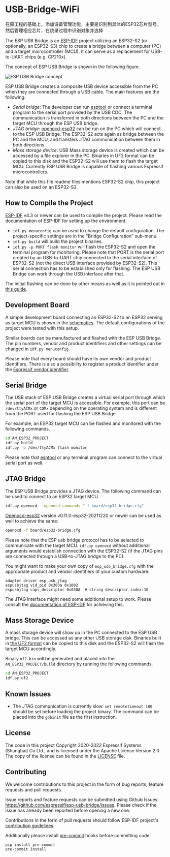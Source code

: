 # USB-Bridge-WiFi

在原工程的基础上，添加设备管理功能，主要是识别到具体的ESP32芯片型号，然后管理相应芯片，在烧录过程中识别对象并选择



The ESP USB Bridge is an [ESP-IDF](https://github.com/espressif/esp-idf) project utilizing an ESP32-S2 (or optionally, an ESP32-S3) chip to create a bridge between a computer (PC) and a target microcontroller (MCU). It can serve as a replacement for USB-to-UART chips (e.g. CP210x).

The concept of ESP USB Bridge is shown in the following figure.

![ESP USB Bridge concept](images/concept.png)

ESP USB Bridge creates a composite USB device accessible from the PC when they are connected through a USB cable. The main features are the following.
- *Serial bridge*: The developer can run [esptool](https://github.com/espressif/esptool) or connect a terminal program to the serial port provided by the USB CDC. The communication is transferred in both directions between the PC and the target MCU through the ESP USB bridge.
- *JTAG bridge*: [openocd-esp32](https://github.com/espressif/openocd-esp32) can be run on the PC which will connect to the ESP USB Bridge. The ESP32-S2 acts again as bridge between the PC and the MCU, and transfers JTAG communication between them in both directions.
- *Mass storage device*: USB Mass storage device is created which can be accessed by a file explorer in the PC. Binaries in UF2 format can be copied to this disk and the ESP32-S2 will use them to flash the target MCU. Currently ESP USB Bridge is capable of flashing various Espressif microcontrollers.

Note that while this file readme files mentions ESP32-S2 chip, this project can also be used on an ESP32-S3.

## How to Compile the Project

[ESP-IDF](https://github.com/espressif/esp-idf) v4.3 or newer can be used to compile the project. Please read the
documentation of ESP-IDF for setting up the environment.

- `idf.py menuconfig` can be used to change the default configuration. The project-specific settings are in the "Bridge Configuration" sub-menu.
- `idf.py build` will build the project binaries.
- `idf.py -p PORT flash monitor` will flash the ESP32-S2 and open the terminal program for monitoring. Please note that PORT is the serial port created by an USB-to-UART chip connected to the serial interface of ESP32-S2 (not the direct USB interface provided by ESP32-S2). This serial connection has to be established only for flashing. The ESP USB Bridge can work through the USB interface after that.

The initial flashing can be done by other means as well as it is pointed out in [this guide](https://docs.espressif.com/projects/esp-idf/en/latest/esp32s2/api-guides/usb-otg-console.html#uploading-the-application).

## Development Board

A simple development board connecting an ESP32-S2 to an ESP32 serving as target MCU is shown in the [schematics](images/schematics.pdf). The default configurations of the project were tested with this setup.

Similar boards can be manufactured and flashed with the ESP USB Bridge. The pin numbers, vendor and product identifiers and other settings can be changed in `idf.py menuconfig`.

Please note that every board should have its own vendor and product identifiers. There is also a possibility to register a product identifier under the [Espressif vendor identifier](https://github.com/espressif/usb-pids).

## Serial Bridge

The USB stack of ESP USB Bridge creates a virtual serial port through which the serial port of the target MCU is accessible. For example, this port can be `/dev/ttyACMx` or `COMx` depending on the operating system and is different from the PORT used for flashing the ESP USB Bridge.

For example, an ESP32 target MCU can be flashed and monitored with the following commands.
```bash
cd AN_ESP32_PROJECT
idf.py build
idf.py -p /dev/ttyACMx flash monitor
```

Please note that [esptool](https://github.com/espressif/esptool) or any terminal program can connect to the virtual serial port as well.

## JTAG Bridge

The ESP USB Bridge provides a JTAG device. The following command can be used to connect to an ESP32 target MCU.
```bash
idf.py openocd --openocd-commands "-f board/esp32-bridge.cfg"
```

[Openocd-esp32](https://github.com/espressif/openocd-esp32) version v0.11.0-esp32-20211220 or newer can be used as well to achieve the same:
```bash
openocd -f board/esp32-bridge.cfg
```

Please note that the ESP usb bridge protocol has to be selected to communicate with the target MCU. `idf.py openocd` without additional arguments would establish connection with the ESP32-S2 (if the JTAG pins are connected through a USB-to-JTAG bridge to the PC).

You might want to make your own copy of `esp_usb_bridge.cfg` with the appropriate product and vendor identifiers of your custom hardware:
```
adapter driver esp_usb_jtag
espusbjtag vid_pid 0x303a 0x1002
espusbjtag caps_descriptor 0x030A  # string descriptor index:10
```

The JTAG interface might need some additional setup to work. Please consult the [documentation of ESP-IDF](https://docs.espressif.com/projects/esp-idf/en/latest/esp32/api-guides/jtag-debugging/configure-ft2232h-jtag.html) for achieving this.

## Mass Storage Device

A mass storage device will show up in the PC connected to the ESP USB bridge. This can be accessed as any other USB storage disk. Binaries built in [the UF2 format](https://github.com/microsoft/uf2) can be copied to this disk and the ESP32-S2 will flash the target MCU accordingly.

Binary `uf2.bin` will be generated and placed into the `AN_ESP32_PROJECT/build` directory by running the following commands.
```bash
cd AN_ESP32_PROJECT
idf.py uf2
```

## Known Issues

- The JTAG communication is currently slow. `set remotetimeout 100` should be set before loading the project binary. The command can be placed into the `gdbinit` file as the first instruction.

## License

The code in this project Copyright 2020-2022 Espressif Systems (Shanghai) Co Ltd., and is licensed under the Apache License Version 2.0. The copy of the license can be found in the [LICENSE](LICENSE) file.


## Contributing

We welcome contributions to this project in the form of bug reports, feature requests and pull requests.

Issue reports and feature requests can be submitted using Github Issues: https://github.com/espressif/esp-usb-bridge/issues. Please check if the issue has already been reported before opening a new one.

Contributions in the form of pull requests should follow ESP-IDF project's [contribution guidelines](https://docs.espressif.com/projects/esp-idf/en/latest/esp32/contribute/index.html).

Additionally please install [pre-commit](https://pre-commit.com/#install) hooks before committing code:
```bash
pip install pre-commit
pre-commit install
```
